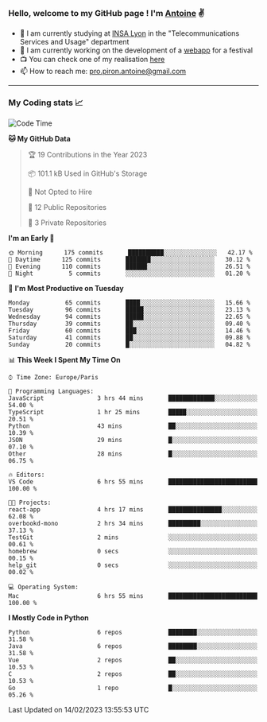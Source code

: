 ### Hello, welcome to my GitHub page ! I'm [Antoine](https://github.com/AntoinePiron) ✌️

- 🌱 I am currently studying at [INSA Lyon](https://www.insa-lyon.fr) in the "Telecommunications Services and Usage" department
- 🔭 I am currently working on the development of a [webapp](https://github.com/24HeuresINSA/Overbookd) for a festival
- 📺 You can check one of my realisation [here](https://astustc.fr)
- 📫 How to reach me: [pro.piron.antoine@gmail.com](mailto:pro.piron.antoine@gmail.com)

---

### My Coding stats 📈
<!--START_SECTION:waka-->
![Code Time](http://img.shields.io/badge/Code%20Time-24%20hrs%2038%20mins-blue)

**🐱 My GitHub Data** 

> 🏆 19 Contributions in the Year 2023
 > 
> 📦 101.1 kB Used in GitHub's Storage 
 > 
> 🚫 Not Opted to Hire
 > 
> 📜 12 Public Repositories 
 > 
> 🔑 3 Private Repositories  
 > 
**I'm an Early 🐤** 

```text
🌞 Morning      175 commits       ██████████░░░░░░░░░░░░░░░   42.17 % 
🌆 Daytime      125 commits       ███████░░░░░░░░░░░░░░░░░░   30.12 % 
🌃 Evening      110 commits       ██████░░░░░░░░░░░░░░░░░░░   26.51 % 
🌙 Night          5 commits       ░░░░░░░░░░░░░░░░░░░░░░░░░   01.20 % 

```
📅 **I'm Most Productive on Tuesday** 

```text
Monday          65 commits       ████░░░░░░░░░░░░░░░░░░░░░   15.66 % 
Tuesday         96 commits       █████░░░░░░░░░░░░░░░░░░░░   23.13 % 
Wednesday       94 commits       █████░░░░░░░░░░░░░░░░░░░░   22.65 % 
Thursday        39 commits       ██░░░░░░░░░░░░░░░░░░░░░░░   09.40 % 
Friday          60 commits       ███░░░░░░░░░░░░░░░░░░░░░░   14.46 % 
Saturday        41 commits       ██░░░░░░░░░░░░░░░░░░░░░░░   09.88 % 
Sunday          20 commits       █░░░░░░░░░░░░░░░░░░░░░░░░   04.82 % 

```


📊 **This Week I Spent My Time On** 

```text
⌚︎ Time Zone: Europe/Paris

💬 Programming Languages: 
JavaScript               3 hrs 44 mins       █████████████░░░░░░░░░░░░   54.00 % 
TypeScript               1 hr 25 mins        █████░░░░░░░░░░░░░░░░░░░░   20.51 % 
Python                   43 mins             ██░░░░░░░░░░░░░░░░░░░░░░░   10.39 % 
JSON                     29 mins             █░░░░░░░░░░░░░░░░░░░░░░░░   07.10 % 
Other                    28 mins             █░░░░░░░░░░░░░░░░░░░░░░░░   06.75 % 

🔥 Editors: 
VS Code                  6 hrs 55 mins       █████████████████████████   100.00 % 

🐱‍💻 Projects: 
react-app                4 hrs 17 mins       ███████████████░░░░░░░░░░   62.08 % 
overbookd-mono           2 hrs 34 mins       █████████░░░░░░░░░░░░░░░░   37.13 % 
TestGit                  2 mins              ░░░░░░░░░░░░░░░░░░░░░░░░░   00.61 % 
homebrew                 0 secs              ░░░░░░░░░░░░░░░░░░░░░░░░░   00.15 % 
help_git                 0 secs              ░░░░░░░░░░░░░░░░░░░░░░░░░   00.02 % 

💻 Operating System: 
Mac                      6 hrs 55 mins       █████████████████████████   100.00 % 

```

**I Mostly Code in Python** 

```text
Python                   6 repos             ████████░░░░░░░░░░░░░░░░░   31.58 % 
Java                     6 repos             ████████░░░░░░░░░░░░░░░░░   31.58 % 
Vue                      2 repos             ██░░░░░░░░░░░░░░░░░░░░░░░   10.53 % 
C                        2 repos             ██░░░░░░░░░░░░░░░░░░░░░░░   10.53 % 
Go                       1 repo              █░░░░░░░░░░░░░░░░░░░░░░░░   05.26 % 

```



 Last Updated on 14/02/2023 13:55:53 UTC
<!--END_SECTION:waka-->
